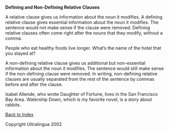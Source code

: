 **Defining and Non-Defining Relative Clauses**

A relative clause gives us information about the noun it modifies. A  defining relative clause gives essential information about the noun it  modifies. The sentence would not make sense if the clause were removed.  Defining relative clauses often come right after the nouns that they  modify, without a comma.

 People who eat healthy foods live longer.
 What’s the name of the hotel that you stayed at? 

 A non-defining relative clause gives us additional but non-essential  information about the noun it modifies. The sentence would still make  sense if the non-defining clause were removed. In writing, non-defining  relative clauses are usually separated from the rest of the sentence by  commas before and after the clause.  

 Isabel Allende, who wrote Daughter of Fortune, lives in the San Francisco Bay Area.
 Watership Down, which is my favorite novel, is a story about rabbits. 

 [Back to Index](https://cns.ef-cdn.com/EtownResources/Grammar/EIndex.html)  

Copyright Ultralingua 2002